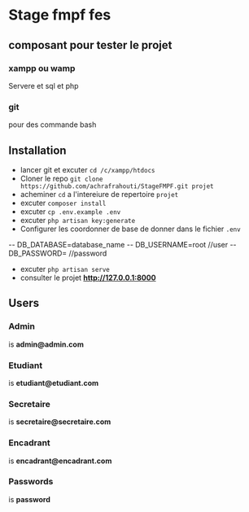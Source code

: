 # Stage fmpf fes

## composant pour tester le projet

### xampp ou wamp

Servere et  sql et php

### git

pour des commande bash

## Installation

- lancer git et excuter `cd /c/xampp/htdocs`
- Cloner le repo  `git clone https://github.com/achrafrahouti/StageFMPF.git projet`
- acheminer `cd` a l'intereiure de repertoire `projet`
- excuter `composer install`
- excuter `cp .env.example .env`
- excuter `php artisan key:generate`
- Configurer les coordonner de base de donner dans le fichier  `.env`

-- DB_DATABASE=database_name
-- DB_USERNAME=root //user
-- DB_PASSWORD=     //password

- excuter `php artisan serve`
- consulter le projet __http://127.0.0.1:8000__

## Users

### Admin

is
__admin@admin.com__

### Etudiant

is
__etudiant@etudiant.com__

### Secretaire

is
__secretaire@secretaire.com__

### Encadrant

is
__encadrant@encadrant.com__

### Passwords

is
__password__
